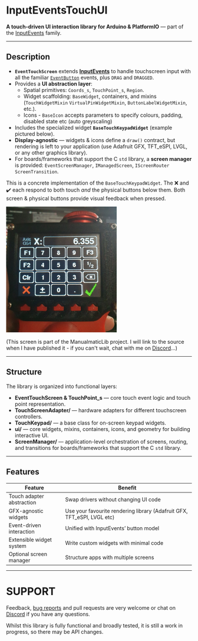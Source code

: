 # InputEventsTouchUI

**A touch-driven UI interaction library for Arduino & PlatformIO** — part of the [InputEvents](https://github.com/Stutchbury/InputEvents) family.  

---

## Description

- <b>`EventTouchScreen`</b> extends **[InputEvents](https://github.com/Stutchbury/InputEvents)** to handle touchscreen input with all the familiar [`EventButton`](https://stutchbury.github.io/InputEvents/api/classEventButton.html) events, plus `DRAG` and `DRAGGED`.  
- Provides a **UI abstraction layer**:
  - Spatial primitives: `Coords_s`, `TouchPoint_s`, `Region`.  
  - Widget scaffolding: `BaseWidget`, containers, and mixins (`TouchWidgetMixin` `VirtualPinWidgetMixin`, `ButtonLabelWidgetMixin`, etc.).  
  - Icons - `BaseIcon` accepts parameters to specify colours, padding, disabled state etc (auto greyscaling)
- Includes the specialized widget <b>`BaseTouchKeypadWidget`</b> (example pictured below).  
- **Display-agnostic** — widgets & icons define a `draw()` contract, but rendering is left to your application (use Adafruit GFX, TFT_eSPI, LVGL, or any other graphics library).  
- For boards/frameworks that support the C `std` library, a **screen manager** is provided: `EventScreenManager`, `IManagedScreen`, `IScreenRouter` `ScreenTransition`.  


This is a concrete implementation of the `BaseTouchKeypadWidget`. The ❌ and ✔️ each respond to both touch *and* the physical buttons below them.
Both screen & physical buttons provide visual feedback when pressed.

<img src="https://raw.githubusercontent.com/Stutchbury/InputEventsTouchUI/main/images/offsetkeypad.jpg" alt="Picture of a keypad" width="300">

(This screen is part of the ManualmaticLib project. I will link to the source when I have published it - if you can't wait, chat with me on [Discord](https://discord.gg/GDcEcWPKKm)...)


---

## Structure

The library is organized into functional layers:

- **EventTouchScreen & TouchPoint_s** — core touch event logic and touch point representation.  
- **TouchScreenAdapter/** — hardware adapters for different touchscreen controllers.  
- **TouchKeypad/** — a base class for on-screen keypad widgets.  
- **ui/** — core widgets, mixins, containers, icons, and geometry for building interactive UI.  
- **ScreenManager/** — application-level orchestration of screens, routing, and transitions for boards/frameworks that support the C `std` library.  


---

## Features

| Feature                       | Benefit                                |
|-------------------------------|----------------------------------------|
| Touch adapter abstraction     | Swap drivers without changing UI code  |
| GFX-agnostic widgets          | Use your favourite rendering library (Adafruit GFX, TFT_eSPI, LVGL etc)  |
| Event-driven interaction      | Unified with InputEvents’ button model |
| Extensible widget system      | Write custom widgets with minimal code |
| Optional screen manager       | Structure apps with multiple screens   |

---

# SUPPORT

Feedback, [bug reports](https://github.com/Stutchbury/TouchScreenEvents/issues) and pull requests are very welcome or chat on [Discord](https://discord.gg/GDcEcWPKKm) if you have any questions.

Whilst this library is fully functional and broadly tested, it is still a work in progress, so there may be API changes. 


